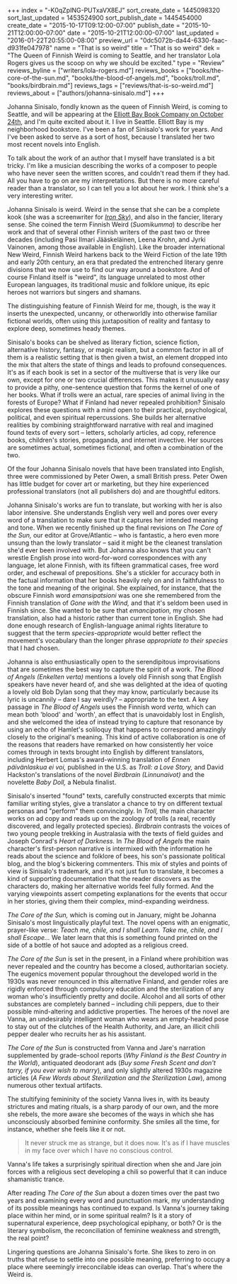 +++
index = "-K0qZpING-PUTxaVX8EJ"
sort_create_date = 1445098320
sort_last_updated = 1453524900
sort_publish_date = 1445454000
create_date = "2015-10-17T09:12:00-07:00"
publish_date = "2015-10-21T12:00:00-07:00"
date = "2015-10-21T12:00:00-07:00"
last_updated = "2016-01-22T20:55:00-08:00"
preview_url = "0dc5072b-da44-6330-faac-d931fe047978"
name = "That is so weird"
title = "That is so weird"
dek = "The Queen of Finnish Weird is coming to Seattle, and her translator Lola Rogers gives us the scoop on why we should be excited."
type = "Review"
reviews_byline = ["writers/lola-rogers.md"]
reviews_books = ["books/the-core-of-the-sun.md", "books/the-blood-of-angels.md", "books/troll.md", "books/birdbrain.md"]
reviews_tags = ["reviews/that-is-so-weird.md"]
reviews_about = ["authors/johanna-sinisalo.md"]
+++

Johanna Sinisalo, fondly known as the queen of Finnish Weird, is coming to Seattle, and will be appearing at the [Elliott Bay Book Company on October 24th](http://www.elliottbaybook.com/event/johanna-sinisalo-lola-rogers), and I'm quite excited about it. I live in Seattle. Elliott Bay is my neighborhood bookstore. I've been a fan of Sinisalo's work for years. And I've been asked to serve as a sort of host, because I translated her two most recent novels into English.

To talk about the work of an author that I myself have translated is a bit tricky. I'm like a musician describing the works of a composer to people who have never seen the written scores, and couldn't read them if they had. All you have to go on are my interpretations. But there is no more careful reader than a translator, so I can tell you a lot about her work. I think she's a very interesting writer.

Johanna Sinisalo is weird. Weird in the sense that she can be a complete kook (she was a screenwriter for [_Iron Sky_](http://www.imdb.com/title/tt1034314/)), and also in the fancier, literary sense. She coined the term Finnish Weird (_Suomikumma_) to describe her work and that of several other Finnish writers of the past two or three decades (including Pasi Ilmari Jääskeläinen, Leena Krohn, and Jyrki Vainonen, among those available in English). Like the broader international New Weird, Finnish Weird harkens back to the Weird Fiction of the late 19th and early 20th century, an era that predated the entrenched literary genre divisions that we now use to find our way around a bookstore. And of course Finland itself is "weird", its language unrelated to most other European languages, its traditional music and folklore unique, its epic heroes not warriors but singers and shamans.

The distinguishing feature of Finnish Weird for me, though, is the way it inserts the unexpected, uncanny, or otherworldly into otherwise familiar fictional worlds, often using this juxtaposition of reality and fantasy to explore deep, sometimes heady themes.

<div class="break"></div>

Sinisalo's books can be shelved as literary fiction, science fiction, alternative history, fantasy, or magic realism, but a common factor in all of them is a realistic setting that is then given a twist, an element dropped into the mix that alters the state of things and leads to profound consequences. It's as if each book is set in a sector of the multiverse that is very like our own, except for one or two crucial differences. This makes it unusually easy to provide a pithy, one-sentence question that forms the kernel of one of her books. What if trolls were an actual, rare species of animal living in the forests of Europe? What if Finland had never repealed prohibition? Sinisalo explores these questions with a mind open to their practical, psychological, political, and even spiritual repercussions. She builds her alternative realities by combining straightforward narrative with real and imagined found texts of every sort – letters, scholarly articles, ad copy, reference books, children's stories, propaganda, and internet invective. Her sources are sometimes actual, sometimes fictional, and often a combination of the two.

Of the four Johanna Sinisalo novels that have been translated into English, three were commissioned by Peter Owen, a small British press. Peter Owen has little budget for cover art or marketing, but they hire experienced professional translators (not all publishers do) and are thoughtful editors.

Johanna Sinisalo's works are fun to translate, but working with her is also labor intensive. She understands English very well and pores over every word of a translation to make sure that it captures her intended meaning and tone. When we recently finished up the final revisions on _The Core of the Sun,_ our editor at Grove/Atlantic – who is fantastic, a hero even more unsung than the lowly translator – said it might be the cleanest translation she'd ever been involved with. But Johanna also knows that you can't wrestle English prose into word-for-word correspondences with any language, let alone Finnish, with its fifteen grammatical cases, free word order, and eschewal of prepositions. She's a stickler for accuracy both in the factual information that her books heavily rely on and in faithfulness to the tone and meaning of the original. She explained, for instance, that the obscure Finnish word _emansipatsioni_ was one she remembered from the Finnish translation of _Gone with the Wind,_ and that it's seldom been used in Finnish since. She wanted to be sure that _emancipation,_ my chosen translation, also had a historic rather than current tone in English. She had done enough research of English-language animal rights literature to suggest that the term _species-appropriate_ would better reflect the movement's vocabulary than the longer phrase _appropriate to their species_ that I had chosen.

Johanna is also enthusiastically open to the serendipitous improvisations that are sometimes the best way to capture the spirit of a work. _The Blood of Angels (Enkelten verta)_ mentions a lovely old Finnish song that English speakers have never heard of, and she was delighted at the idea of quoting a lovely old Bob Dylan song that they may know, particularly because its lyric is uncannily – dare I say weirdly? – appropriate to the text. A key passage in _The Blood of Angels_ uses the Finnish word _verta,_ which can mean both 'blood' and 'worth', an effect that is unavoidably lost in English, and she welcomed the idea of instead trying to capture that resonance by using an echo of Hamlet's soliloquy that happens to correspond amazingly closely to the original's meaning. This kind of active collaboration is one of the reasons that readers have remarked on how consistently her voice comes through in texts brought into English by different translators, including Herbert Lomas's award-winning translation of _Ennen päivänlaskua ei voi,_ published in the U.S. as _Troll: a Love Story,_ and David Hackston's translations of the novel _Birdbrain (Linnunaivot)_ and the novelette _Baby Doll,_ a Nebula finalist.

Sinisalo's inserted "found" texts, carefully constructed excerpts that mimic familiar writing styles, give a translator a chance to try on different textual personas and "perform" them convincingly. In _Troll,_ the main character works on ad copy and reads up on the zoology of trolls (a real, recently discovered, and legally protected species). _Birdbrain_ contrasts the voices of two young people trekking in Australasia with the texts of field guides and Joseph Conrad's _Heart of Darkness._ In _The Blood of Angels_ the main character's first-person narrative is intermixed with the information he reads about the science and folklore of bees, his son's passionate political blog, and the blog's bickering commenters.  This mix of styles and points of view is Sinisalo's trademark, and it's not just fun to translate, it becomes a kind of supporting documentation that the reader discovers as the characters do, making her alternative worlds feel fully formed. And the varying viewpoints assert competing explanations for the events that occur in her stories, giving them their complex, mind-expanding weirdness.

<div class="break"></div>

_The Core of the Sun,_ which is coming out in January, might be Johanna Sinisalo's most linguistically playful text. The novel opens with an enigmatic, prayer-like verse: _Teach me, chile, and I shall Learn. Take me, chile, and I shall Escape..._ We later learn that this is something found printed on the side of a bottle of hot sauce and adopted as a religious creed.

_The Core of the Sun_ is set in the present, in a Finland where prohibition was never repealed and the country has become a closed, authoritarian society. The eugenics movement popular throughout the developed world in the 1930s was never renounced in this alternative Finland, and gender roles are rigidly enforced through compulsory education and the sterilization of any woman who's insufficiently pretty and docile. Alcohol and all sorts of other substances are completely banned – including chili peppers, due to their possible mind-altering and addictive properties. The heroes of the novel are Vanna, an undesirably intelligent woman who wears an empty-headed pose to stay out of the clutches of the Health Authority, and Jare, an illicit chili pepper dealer who recruits her as his assistant.

_The Core of the Sun_ is constructed from Vanna and Jare's narration supplemented by grade-school reports (_Why Finland is the Best Country in the World_), antiquated deodorant ads (_Buy some Fresh Scent and don't tarry, if you ever wish to marry_), and only slightly altered 1930s magazine articles (_A Few Words about Sterilization and the Sterilization Law_), among numerous other textual artifacts.

The stultifying femininity of the society Vanna lives in, with its beauty strictures and mating rituals, is a sharp parody of our own, and the more she rebels, the more aware she becomes of the ways in which she has unconsciously absorbed feminine conformity. She smiles all the time, for instance, whether she feels like it or not.

<blockquote>
It never struck me as strange, but it does now. It's as if I have muscles in my face over which I have no conscious control.
</blockquote>

Vanna's life takes a surprisingly spiritual direction when she and Jare join forces with a religious sect developing a chili so powerful that it can induce shamanistic trance.

After reading _The Core of the Sun_ about a dozen times over the past two years and examining every word and punctuation mark, my understanding of its possible meanings has continued to expand. Is Vanna's journey taking place within her mind, or in some spiritual realm? Is it a story of supernatural experience, deep psychological epiphany, or both? Or is the literary symbolism, the reconciliation of feminine weakness and strength, the real point?

Lingering questions are Johanna Sinisalo's forte. She likes to zero in on truths that refuse to settle into one possible meaning, preferring to occupy a place where seemingly irreconcilable ideas can overlap. That's where the Weird is.
